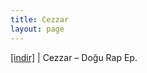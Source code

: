 ```yaml
---
title: Cezzar
layout: page
---
```


<a href="https://cloud.mail.ru/public/d552dfe2e4fc/Cezzar%20-%20Dogu%20Rap%20E.P" target="_blank">[indir]</a> | Cezzar &#8211; Doğu Rap Ep.